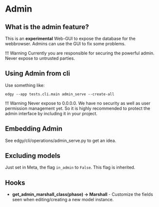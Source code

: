 # Admin

## What is the admin feature?

This is an **experimental** Web-GUI to expose the database for the webbrowser.
Admins can use the GUI to fix some problems.

!!! Warning
    Currently you are responsible for securing the powerful admin. Never expose to untrusted parties.

## Using Admin from cli

Use something like:

`edgy --app tests.cli.main admin_serve --create-all`

!!! Warning
    Never expose to 0.0.0.0. We have no security as well as user permission management yet. So it is highly recommended
    to protect the admin interface by including it in your project.


## Embedding Admin

See edgy/cli/operations/admin_serve.py to get an idea.


## Excluding models

Just set in Meta, the flag `in_admin` to `False`. This flag is inherited.


## Hooks

- **get_admin_marshall_class(phase) -> Marshall** - Customize the fields seen when editing/creating a new model instance.
